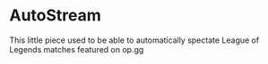 # AutoStream

This little piece used to be able to automatically spectate League of Legends matches featured on op.gg

